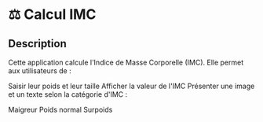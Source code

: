 # ⚖️ Calcul IMC

## Description
Cette application calcule l'Indice de Masse Corporelle (IMC). Elle permet aux utilisateurs de :

Saisir leur poids et leur taille
Afficher la valeur de l'IMC
Présenter une image et un texte selon la catégorie d'IMC :

Maigreur
Poids normal
Surpoids



